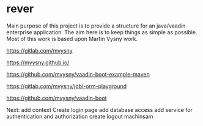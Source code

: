 # rever
Main purpose of this project is to provide a structure for an java/vaadin enterprise application. The aim here is to keep things as simple as possible.
Most of this work is based upon Martin Vysny work.

https://gitlab.com/mvysny

https://mvysny.github.io/

https://github.com/mvysny/vaadin-boot-example-maven

https://gitlab.com/mvysny/jdbi-orm-playground

https://github.com/mvysny/vaadin-boot


Next:
add context
Create login page
add database access
add service for authentication and authorization
create logout machinsam

